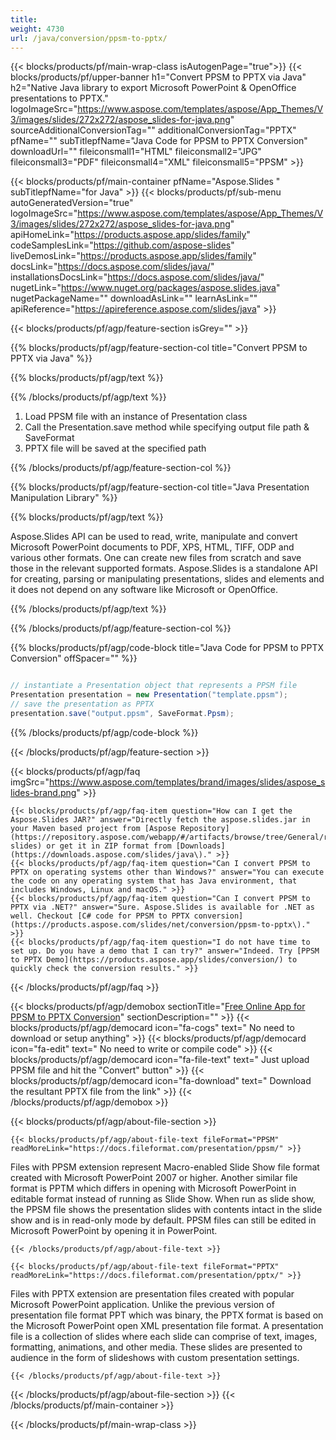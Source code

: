 ```yaml
---
title:  
weight: 4730
url: /java/conversion/ppsm-to-pptx/ 
---
```


{{< blocks/products/pf/main-wrap-class isAutogenPage="true">}}
{{< blocks/products/pf/upper-banner h1="Convert PPSM to PPTX via Java" h2="Native Java library to export Microsoft PowerPoint & OpenOffice presentations to PPTX." logoImageSrc="https://www.aspose.com/templates/aspose/App_Themes/V3/images/slides/272x272/aspose_slides-for-java.png" sourceAdditionalConversionTag="" additionalConversionTag="PPTX" pfName="" subTitlepfName="Java Code for PPSM to PPTX Conversion" downloadUrl="" fileiconsmall1="HTML" fileiconsmall2="JPG" fileiconsmall3="PDF" fileiconsmall4="XML" fileiconsmall5="PPSM" >}}

{{< blocks/products/pf/main-container pfName="Aspose.Slides " subTitlepfName="for Java" >}}
{{< blocks/products/pf/sub-menu autoGeneratedVersion="true" logoImageSrc="https://www.aspose.com/templates/aspose/App_Themes/V3/images/slides/272x272/aspose_slides-for-java.png" apiHomeLink="https://products.aspose.app/slides/family" codeSamplesLink="https://github.com/aspose-slides" liveDemosLink="https://products.aspose.app/slides/family" docsLink="https://docs.aspose.com/slides/java/" installationsDocsLink="https://docs.aspose.com/slides/java/" nugetLink="https://www.nuget.org/packages/aspose.slides.java" nugetPackageName="" downloadAsLink="" learnAsLink="" apiReference="https://apireference.aspose.com/slides/java" >}}

{{< blocks/products/pf/agp/feature-section isGrey="" >}}

{{% blocks/products/pf/agp/feature-section-col title="Convert PPSM to PPTX via Java" %}}

{{% blocks/products/pf/agp/text %}}

{{% /blocks/products/pf/agp/text %}}

1.  Load PPSM file with an instance of Presentation class
1.  Call the Presentation.save method while specifying output file path & SaveFormat
1.  PPTX file will be saved at the specified path

{{% /blocks/products/pf/agp/feature-section-col %}}

{{% blocks/products/pf/agp/feature-section-col title="Java Presentation Manipulation Library" %}}

{{% blocks/products/pf/agp/text %}}

 Aspose.Slides API can be used to read, write, manipulate and convert Microsoft PowerPoint documents to PDF, XPS, HTML, TIFF, ODP and various other formats. One can create new files from scratch and save those in the relevant supported formats. Aspose.Slides is a standalone API for creating, parsing or manipulating presentations, slides and elements and it does not depend on any software like Microsoft or OpenOffice.

{{% /blocks/products/pf/agp/text %}}

{{% /blocks/products/pf/agp/feature-section-col %}}

{{% blocks/products/pf/agp/code-block title="Java Code for PPSM to PPTX Conversion" offSpacer="" %}}

```cs

// instantiate a Presentation object that represents a PPSM file
Presentation presentation = new Presentation("template.ppsm");
// save the presentation as PPTX
presentation.save("output.ppsm", SaveFormat.Ppsm);

```

{{% /blocks/products/pf/agp/code-block %}}

{{< /blocks/products/pf/agp/feature-section >}}

{{< blocks/products/pf/agp/faq imgSrc="https://www.aspose.com/templates/brand/images/slides/aspose_slides-brand.png" >}}

    {{< blocks/products/pf/agp/faq-item question="How can I get the Aspose.Slides JAR?" answer="Directly fetch the aspose.slides.jar in your Maven based project from [Aspose Repository](https://repository.aspose.com/webapp/#/artifacts/browse/tree/General/repo/com/aspose/aspose-slides) or get it in ZIP format from [Downloads](https://downloads.aspose.com/slides/java\)." >}}
    {{< blocks/products/pf/agp/faq-item question="Can I convert PPSM to PPTX on operating systems other than Windows?" answer="You can execute the code on any operating system that has Java environment, that includes Windows, Linux and macOS." >}}
    {{< blocks/products/pf/agp/faq-item question="Can I convert PPSM to PPTX via .NET?" answer="Sure. Aspose.Slides is available for .NET as well. Checkout [C# code for PPSM to PPTX conversion](https://products.aspose.com/slides/net/conversion/ppsm-to-pptx\)." >}}
    {{< blocks/products/pf/agp/faq-item question="I do not have time to set up. Do you have a demo that I can try?" answer="Indeed. Try [PPSM to PPTX Demo](https://products.aspose.app/slides/conversion/) to quickly check the conversion results." >}}
 
{{< /blocks/products/pf/agp/faq >}}

{{< blocks/products/pf/agp/demobox sectionTitle="[Free Online App for PPSM to PPTX Conversion](https://products.aspose.app/slides/conversion/ppsm-to-pptx)" sectionDescription="" >}}
        {{< blocks/products/pf/agp/democard icon="fa-cogs" text=" No need to download or setup anything" >}}
        {{< blocks/products/pf/agp/democard icon="fa-edit" text=" No need to write or compile code" >}}
        {{< blocks/products/pf/agp/democard icon="fa-file-text" text=" Just upload PPSM file and hit the \"Convert\" button" >}}
        {{< blocks/products/pf/agp/democard icon="fa-download" text=" Download the resultant PPTX file from the link" >}}
{{< /blocks/products/pf/agp/demobox >}}

{{< blocks/products/pf/agp/about-file-section >}}

    {{< blocks/products/pf/agp/about-file-text fileFormat="PPSM" readMoreLink="https://docs.fileformat.com/presentation/ppsm/" >}}
Files with PPSM extension represent Macro-enabled Slide Show file format created with Microsoft PowerPoint 2007 or higher. Another similar file format is PPTM which differs in opening with Microsoft PowerPoint in editable format instead of running as Slide Show. When run as slide show, the PPSM file shows the presentation slides with contents intact in the slide show and is in read-only mode by default. PPSM files can still be edited in Microsoft PowerPoint by opening it in PowerPoint.

    {{< /blocks/products/pf/agp/about-file-text >}}

    {{< blocks/products/pf/agp/about-file-text fileFormat="PPTX" readMoreLink="https://docs.fileformat.com/presentation/pptx/" >}}
Files with PPTX extension are presentation files created with popular Microsoft PowerPoint application. Unlike the previous version of presentation file format PPT which was binary, the PPTX format is based on the Microsoft PowerPoint open XML presentation file format. A presentation file is a collection of slides where each slide can comprise of text, images, formatting, animations, and other media. These slides are presented to audience in the form of slideshows with custom presentation settings.

    {{< /blocks/products/pf/agp/about-file-text >}}

{{< /blocks/products/pf/agp/about-file-section >}}
{{< /blocks/products/pf/main-container >}}
    
{{< /blocks/products/pf/main-wrap-class >}}